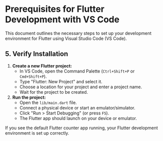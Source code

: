 # Prerequisites for Flutter Development with VS Code

This document outlines the necessary steps to set up your development environment for Flutter using Visual Studio Code (VS Code).

## 5. Verify Installation

1.  **Create a new Flutter project:**
    - In VS Code, open the Command Palette (`Ctrl+Shift+P` or `Cmd+Shift+P`).
    - Type "Flutter: New Project" and select it.
    - Choose a location for your project and enter a project name.
    - Wait for the project to be created.
2.  **Run the project:**
    - Open the `lib/main.dart` file.
    - Connect a physical device or start an emulator/simulator.
    - Click "Run > Start Debugging" (or press `F5`).
    - The Flutter app should launch on your device or emulator.

If you see the default Flutter counter app running, your Flutter development environment is set up correctly.

